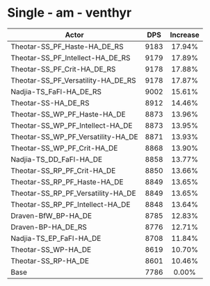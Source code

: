 # Single - am - venthyr
| Actor | DPS | Increase |
|---|:---:|:---:|
|Theotar-SS_PF_Haste-HA_DE_RS|9183|17.94%|
|Theotar-SS_PF_Intellect-HA_DE_RS|9179|17.89%|
|Theotar-SS_PF_Crit-HA_DE_RS|9178|17.88%|
|Theotar-SS_PF_Versatility-HA_DE_RS|9178|17.87%|
|Nadjia-TS_FaFl-HA_DE_RS|9002|15.61%|
|Theotar-SS-HA_DE_RS|8912|14.46%|
|Theotar-SS_WP_PF_Haste-HA_DE|8873|13.96%|
|Theotar-SS_WP_PF_Intellect-HA_DE|8873|13.95%|
|Theotar-SS_WP_PF_Versatility-HA_DE|8871|13.93%|
|Theotar-SS_WP_PF_Crit-HA_DE|8868|13.90%|
|Nadjia-TS_DD_FaFl-HA_DE|8858|13.77%|
|Theotar-SS_RP_PF_Crit-HA_DE|8850|13.66%|
|Theotar-SS_RP_PF_Haste-HA_DE|8849|13.65%|
|Theotar-SS_RP_PF_Versatility-HA_DE|8849|13.65%|
|Theotar-SS_RP_PF_Intellect-HA_DE|8848|13.64%|
|Draven-BfW_BP-HA_DE|8785|12.83%|
|Draven-BP-HA_DE_RS|8776|12.71%|
|Nadjia-TS_EP_FaFl-HA_DE|8708|11.84%|
|Theotar-SS_WP-HA_DE|8619|10.70%|
|Theotar-SS_RP-HA_DE|8601|10.46%|
|Base|7786|0.00%|
